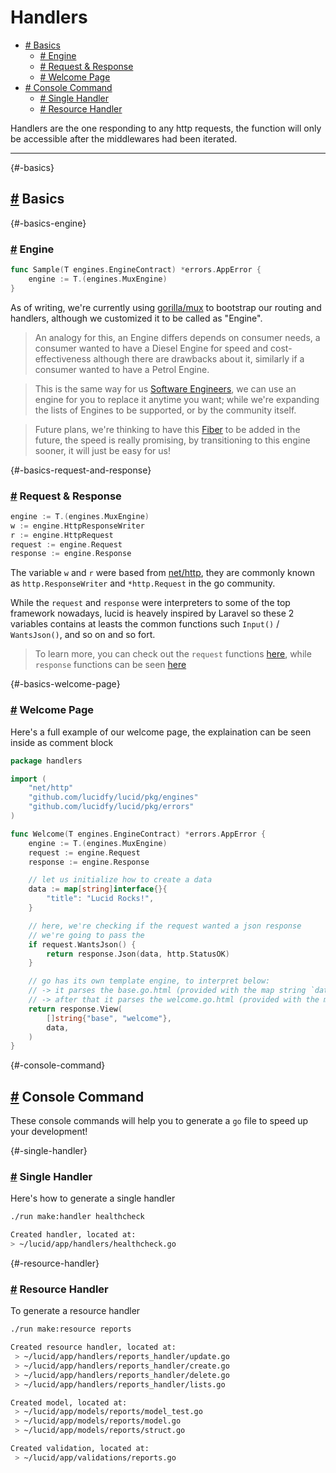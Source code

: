 # Handlers

- [# Basics](#-basics)
  - [# Engine](#-engine)
  - [# Request & Response](#-request--response)
  - [# Welcome Page](#-welcome-page)
- [# Console Command](#-console-command)
  - [# Single Handler](#-single-handler)
  - [# Resource Handler](#-resource-handler)

Handlers are the one responding to any http requests, the function will only be accessible after the middlewares had been iterated.

---

{#-basics}

## [#](#-basics) Basics

{#-basics-engine}

### [#](#-basics-engine) Engine

```go
func Sample(T engines.EngineContract) *errors.AppError {
    engine := T.(engines.MuxEngine)
}
```

As of writing, we're currently using [gorilla/mux](https://github.com/gorilla/mux) to bootstrap our routing and handlers, although we customized it to be called as "Engine".

> An analogy for this, an Engine differs depends on consumer needs, a consumer wanted to have a Diesel Engine for speed and cost-effectiveness although there are drawbacks about it, similarly if a consumer wanted to have a Petrol Engine.

> This is the same way for us [Software Engineers](https://en.wikipedia.org/wiki/Software_engineering), we can use an engine for you to replace it anytime you want; while we're expanding the lists of Engines to be supported, or by the community itself.

> Future plans, we're thinking to have this [Fiber](https://github.com/gofiber/fiber) to be added in the future, the speed is really promising, by transitioning to this engine sooner, it will just be easy for us!

{#-basics-request-and-response}

### [#](#-basics-request-and-response) Request & Response

```go
engine := T.(engines.MuxEngine)
w := engine.HttpResponseWriter
r := engine.HttpRequest
request := engine.Request
response := engine.Response
```

The variable `w` and `r` were based from [net/http](https://pkg.go.dev/net/http), they are commonly known as `http.ResponseWriter` and `*http.Request` in the go community.

While the `request` and `response` were interpreters to some of the top framework nowadays, lucid is heavely inspired by Laravel so these 2 variables contains at leasts the common functions such `Input()` / `WantsJson()`, and so on and so fort.

> To learn more, you can check out the `request` functions [here](/api-request), while `response` functions can be seen [here](/api-response)

{#-basics-welcome-page}

### [#](#-basics-welcome-page) Welcome Page

Here's a full example of our welcome page, the explaination can be seen inside as comment block

```go
package handlers

import (
    "net/http"
    "github.com/lucidfy/lucid/pkg/engines"
    "github.com/lucidfy/lucid/pkg/errors"
)

func Welcome(T engines.EngineContract) *errors.AppError {
    engine := T.(engines.MuxEngine)
    request := engine.Request
    response := engine.Response

    // let us initialize how to create a data
    data := map[string]interface{}{
        "title": "Lucid Rocks!",
    }

    // here, we're checking if the request wanted a json response
    // we're going to pass the
    if request.WantsJson() {
        return response.Json(data, http.StatusOK)
    }

    // go has its own template engine, to interpret below:
    // -> it parses the base.go.html (provided with the map string `data`)
    // -> after that it parses the welcome.go.html (provided with the map string `data`)
    return response.View(
        []string{"base", "welcome"},
        data,
    )
}
```


{#-console-command}

## [#](#-console-command) Console Command

These console commands will help you to generate a `go` file to speed up your development!

{#-single-handler}

### [#](#-single-handler) Single Handler

Here's how to generate a single handler

```bash
./run make:handler healthcheck

Created handler, located at:
> ~/lucid/app/handlers/healthcheck.go
```

{#-resource-handler}

### [#](#-resource-handler) Resource Handler

To generate a resource handler

```bash
./run make:resource reports

Created resource handler, located at:
 > ~/lucid/app/handlers/reports_handler/update.go
 > ~/lucid/app/handlers/reports_handler/create.go
 > ~/lucid/app/handlers/reports_handler/delete.go
 > ~/lucid/app/handlers/reports_handler/lists.go

Created model, located at:
 > ~/lucid/app/models/reports/model_test.go
 > ~/lucid/app/models/reports/model.go
 > ~/lucid/app/models/reports/struct.go

Created validation, located at:
 > ~/lucid/app/validations/reports.go

```
